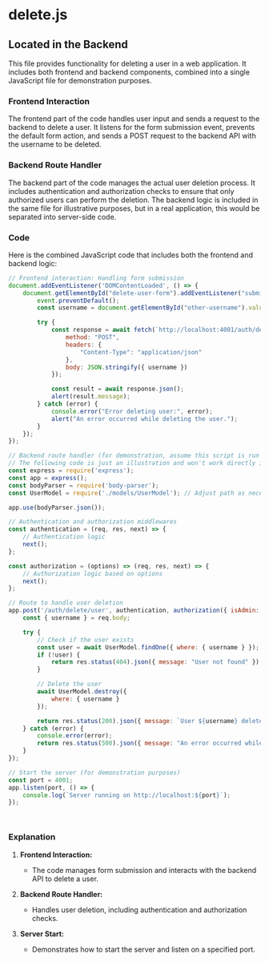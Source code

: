# delete.js

## Located in the Backend

This file provides functionality for deleting a user in a web application. It includes both frontend and backend components, combined into a single JavaScript file for demonstration purposes.

### Frontend Interaction

The frontend part of the code handles user input and sends a request to the backend to delete a user. It listens for the form submission event, prevents the default form action, and sends a POST request to the backend API with the username to be deleted.

### Backend Route Handler

The backend part of the code manages the actual user deletion process. It includes authentication and authorization checks to ensure that only authorized users can perform the deletion. The backend logic is included in the same file for illustrative purposes, but in a real application, this would be separated into server-side code.

### Code

Here is the combined JavaScript code that includes both the frontend and backend logic:

```javascript
// Frontend interaction: Handling form submission
document.addEventListener('DOMContentLoaded', () => {
    document.getElementById("delete-user-form").addEventListener("submit", async (event) => {
        event.preventDefault();
        const username = document.getElementById("other-username").value;

        try {
            const response = await fetch(`http://localhost:4001/auth/delete/user`, {
                method: "POST",
                headers: {
                    "Content-Type": "application/json"
                },
                body: JSON.stringify({ username })
            });

            const result = await response.json();
            alert(result.message);
        } catch (error) {
            console.error("Error deleting user:", error);
            alert("An error occurred while deleting the user.");
        }
    });
});

// Backend route handler (for demonstration, assume this script is run on the server)
// The following code is just an illustration and won't work directly in a client-side JS file
const express = require('express');
const app = express();
const bodyParser = require('body-parser');
const UserModel = require('./models/UserModel'); // Adjust path as necessary

app.use(bodyParser.json());

// Authentication and authorization middlewares
const authentication = (req, res, next) => {
    // Authentication logic
    next();
};

const authorization = (options) => (req, res, next) => {
    // Authorization logic based on options
    next();
};

// Route to handle user deletion
app.post('/auth/delete/user', authentication, authorization({ isAdmin: false }), async (req, res) => {
    const { username } = req.body;

    try {
        // Check if the user exists
        const user = await UserModel.findOne({ where: { username } });
        if (!user) {
            return res.status(404).json({ message: "User not found" });
        }

        // Delete the user
        await UserModel.destroy({
            where: { username }
        });

        return res.status(200).json({ message: `User ${username} deleted successfully` });
    } catch (error) {
        console.error(error);
        return res.status(500).json({ message: "An error occurred while deleting the user" });
    }
});

// Start the server (for demonstration purposes)
const port = 4001;
app.listen(port, () => {
    console.log(`Server running on http://localhost:${port}`);
});




```

### Explanation

1. **Frontend Interaction:**
   - The code manages form submission and interacts with the backend API to delete a user.

2. **Backend Route Handler:**
   - Handles user deletion, including authentication and authorization checks.

3. **Server Start:**
   - Demonstrates how to start the server and listen on a specified port.

```
